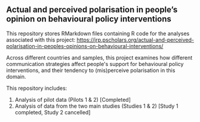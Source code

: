 ## Actual and perceived polarisation in people’s opinion on behavioural policy interventions

This repository stores RMarkdown files containing R code for the analyses associated with this project: https://jrp.pscholars.org/actual-and-perceived-polarisation-in-peoples-opinions-on-behavioural-interventions/

Across different countries and samples, this project examines how different communication strategies affect people's support for behavioural policy interventions, and their tendency to (mis)perceive polarisation in this domain.

This repository includes:

  1. Analysis of pilot data (Pilots 1 & 2) [Completed]
  2. Analysis of data from the two main studies (Studies 1 & 2) [Study 1 completed, Study 2 cancelled]
